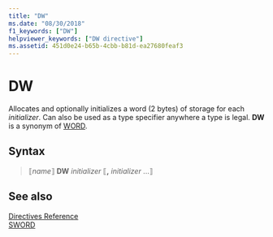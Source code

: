 ```yaml
---
title: "DW"
ms.date: "08/30/2018"
f1_keywords: ["DW"]
helpviewer_keywords: ["DW directive"]
ms.assetid: 451d0e24-b65b-4cbb-b81d-ea27680feaf3
---
```

# DW

Allocates and optionally initializes a word (2 bytes) of storage for each *initializer*. Can also be used as a type specifier anywhere a type is legal. **DW** is a synonym of [WORD](../../assembler/masm/word.md).

## Syntax

> ⟦*name*⟧ **DW** *initializer* ⟦__,__ *initializer* ...⟧

## See also

[Directives Reference](../../assembler/masm/directives-reference.md)\
[SWORD](../../assembler/masm/sword.md)
